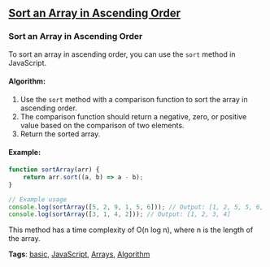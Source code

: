 ## [Sort an Array in Ascending Order](#sort-an-array-in-ascending-order)

### Sort an Array in Ascending Order

To sort an array in ascending order, you can use the `sort` method in JavaScript.

#### Algorithm:
1. Use the `sort` method with a comparison function to sort the array in ascending order.
2. The comparison function should return a negative, zero, or positive value based on the comparison of two elements.
3. Return the sorted array.

#### Example:
```javascript
function sortArray(arr) {
    return arr.sort((a, b) => a - b);
}

// Example usage
console.log(sortArray([5, 2, 9, 1, 5, 6])); // Output: [1, 2, 5, 5, 6, 9]
console.log(sortArray([3, 1, 4, 2])); // Output: [1, 2, 3, 4]
```

This method has a time complexity of O(n log n), where n is the length of the array.

**Tags**: [basic](./level/basic), [JavaScript](./theme/javascript), [Arrays](./theme/arrays), [Algorithm](./theme/algorithm)


